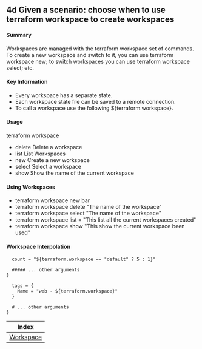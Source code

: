 ## 4d Given a scenario: choose when to use terraform workspace to create workspaces

#### Summary
Workspaces are managed with the terraform workspace set of commands. To create a new workspace and switch to it, you can use terraform workspace new; to switch workspaces you can use terraform workspace select; etc.

#### Key Information

* Every workspace has a separate state.
* Each workspace state file can be saved to a remote connection.
* To call a workspace use the following ${terraform.workspace}.

#### Usage

terraform workspace

* delete    Delete a workspace
* list      List Workspaces
* new       Create a new workspace
* select    Select a workspace
* show      Show the name of the current workspace

#### Using Workspaces
* terraform workspace new bar
* terraform workspace delete "The name of the workspace"
* terraform workspace select "The name of the workspace"
* terraform workspace list = "This list all the current workspaces created"
* terraform workspace show "This show the current workspace been used"

#### Workspace Interpolation

```resource "aws_instance" "example" {
  count = "${terraform.workspace == "default" ? 5 : 1}"

  ##### ... other arguments
}
```

```resource "aws_instance" "example" {
  tags = {
    Name = "web - ${terraform.workspace}"
  }

  # ... other arguments
}
```

| Index |
|:----------:|
|[Workspace](https://www.terraform.io/docs/state/workspaces.html)|
